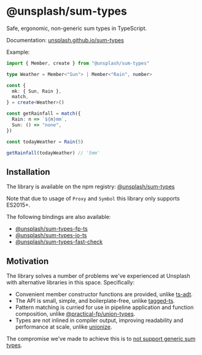# @unsplash/sum-types

Safe, ergonomic, non-generic sum types in TypeScript.

Documentation: [unsplash.github.io/sum-types](https://unsplash.github.io/sum-types/)

Example:

```ts
import { Member, create } from "@unsplash/sum-types"

type Weather = Member<"Sun"> | Member<"Rain", number>

const {
  mk: { Sun, Rain },
  match,
} = create<Weather>()

const getRainfall = match({
  Rain: n => `${n}mm`,
  Sun: () => "none",
})

const todayWeather = Rain(5)

getRainfall(todayWeather) // '5mm'
```

## Installation

The library is available on the npm registry: [@unsplash/sum-types](https://www.npmjs.com/package/@unsplash/sum-types)

Note that due to usage of `Proxy` and `Symbol` this library only supports ES2015+.

The following bindings are also available:

- [@unsplash/sum-types-fp-ts](https://github.com/unsplash/sum-types-fp-ts)
- [@unsplash/sum-types-io-ts](https://github.com/unsplash/sum-types-io-ts)
- [@unsplash/sum-types-fast-check](https://github.com/unsplash/sum-types-fast-check)

## Motivation

The library solves a number of problems we've experienced at Unsplash with alternative libraries in this space. Specifically:

- Convenient member constructor functions are provided, unlike [ts-adt](https://github.com/pfgray/ts-adt).
- The API is small, simple, and boilerplate-free, unlike [tagged-ts](https://github.com/joshburgess/tagged-ts).
- Pattern matching is curried for use in pipeline application and function composition, unlike [@practical-fp/union-types](https://github.com/practical-fp/union-types).
- Types are not inlined in compiler output, improving readability and performance at scale, unlike [unionize](https://github.com/pelotom/unionize).

The compromise we've made to achieve this is to [not support generic sum types](https://unsplash.github.io/sum-types/generics.html).
